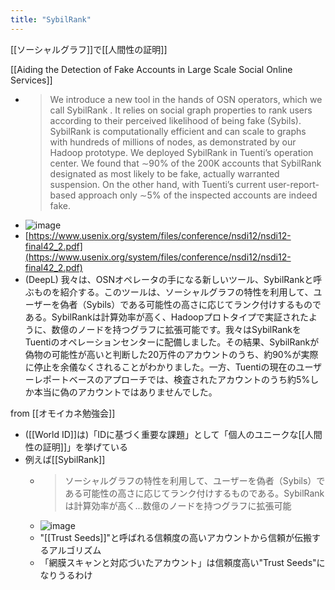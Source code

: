 ```yaml
---
title: "SybilRank"
---
```


[[ソーシャルグラフ]]で[[人間性の証明]]

[[Aiding the Detection of Fake Accounts in Large Scale Social Online Services]]
- > We introduce a new tool in the hands of OSN operators, which we call SybilRank . It relies on social graph properties to rank users according to their perceived likelihood of being fake (Sybils). SybilRank is computationally efficient and can scale to graphs with hundreds of millions of nodes, as demonstrated by our Hadoop prototype. We deployed SybilRank in Tuenti’s operation center. We found that ∼90% of the 200K accounts that SybilRank designated as most likely to be fake, actually warranted suspension. On the other hand, with Tuenti’s current user-report-based approach only ∼5% of the inspected accounts are indeed fake.
- ![image](https://gyazo.com/cdc9b35a99ccc5919bdb81c4ffd7dd33/thumb/1000)
- [https://www.usenix.org/system/files/conference/nsdi12/nsdi12-final42_2.pdf](https://www.usenix.org/system/files/conference/nsdi12/nsdi12-final42_2.pdf)
- (DeepL) 我々は、OSNオペレータの手になる新しいツール、SybilRankと呼ぶものを紹介する。このツールは、ソーシャルグラフの特性を利用して、ユーザーを偽者（Sybils）である可能性の高さに応じてランク付けするものである。SybilRankは計算効率が高く、Hadoopプロトタイプで実証されたように、数億のノードを持つグラフに拡張可能です。我々はSybilRankをTuentiのオペレーションセンターに配備しました。その結果、SybilRankが偽物の可能性が高いと判断した20万件のアカウントのうち、約90%が実際に停止を余儀なくされることがわかりました。一方、Tuentiの現在のユーザーレポートベースのアプローチでは、検査されたアカウントのうち約5%しか本当に偽のアカウントではありませんでした。

from [[オモイカネ勉強会]]
- ([[World ID]]は)「IDに基づく重要な課題」として「個人のユニークな[[人間性の証明]]」を挙げている
- 例えば[[SybilRank]]
    - > ソーシャルグラフの特性を利用して、ユーザーを偽者（Sybils）である可能性の高さに応じてランク付けするものである。SybilRankは計算効率が高く...数億のノードを持つグラフに拡張可能
    - ![image](https://gyazo.com/cdc9b35a99ccc5919bdb81c4ffd7dd33/thumb/1000)
    - "[[Trust Seeds]]"と呼ばれる信頼度の高いアカウントから信頼が伝搬するアルゴリズム
    - 「網膜スキャンと対応づいたアカウント」は信頼度高い"Trust Seeds"になりうるわけ

